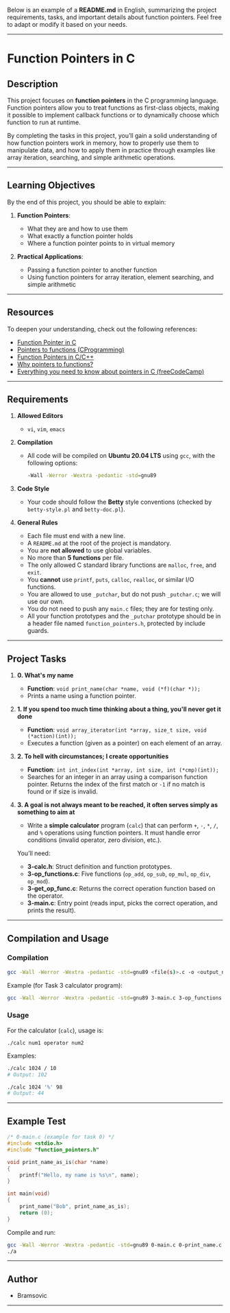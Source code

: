 Below is an example of a **README.md** in English, summarizing the project requirements, tasks, and important details about function pointers. Feel free to adapt or modify it based on your needs.

---

# Function Pointers in C

## Description

This project focuses on **function pointers** in the C programming language. Function pointers allow you to treat functions as first-class objects, making it possible to implement callback functions or to dynamically choose which function to run at runtime.

By completing the tasks in this project, you’ll gain a solid understanding of how function pointers work in memory, how to properly use them to manipulate data, and how to apply them in practice through examples like array iteration, searching, and simple arithmetic operations.

---

## Learning Objectives

By the end of this project, you should be able to explain:

1. **Function Pointers**:  
   - What they are and how to use them  
   - What exactly a function pointer holds  
   - Where a function pointer points to in virtual memory  

2. **Practical Applications**:  
   - Passing a function pointer to another function  
   - Using function pointers for array iteration, element searching, and simple arithmetic

---

## Resources

To deepen your understanding, check out the following references:

- [Function Pointer in C](https://www.geeksforgeeks.org/function-pointer-in-c/)  
- [Pointers to functions (CProgramming)](https://www.cprogramming.com/tutorial/function-pointers.html)  
- [Function Pointers in C/C++](https://en.cppreference.com/w/c/language/function_pointer)  
- [Why pointers to functions?](https://www.learn-c.org/en/Function_Pointers)  
- [Everything you need to know about pointers in C (freeCodeCamp)](https://www.freecodecamp.org/news/pointers-in-c/)  

---

## Requirements

1. **Allowed Editors**  
   - `vi`, `vim`, `emacs`

2. **Compilation**  
   - All code will be compiled on **Ubuntu 20.04 LTS** using `gcc`, with the following options:  
     ```bash
     -Wall -Werror -Wextra -pedantic -std=gnu89
     ```

3. **Code Style**  
   - Your code should follow the **Betty** style conventions (checked by `betty-style.pl` and `betty-doc.pl`).

4. **General Rules**  
   - Each file must end with a new line.
   - A `README.md` at the root of the project is mandatory.
   - You are **not allowed** to use global variables.
   - No more than **5 functions** per file.
   - The only allowed C standard library functions are `malloc`, `free`, and `exit`.
   - You **cannot** use `printf`, `puts`, `calloc`, `realloc`, or similar I/O functions.
   - You are allowed to use `_putchar`, but do not push `_putchar.c`; we will use our own.
   - You do not need to push any `main.c` files; they are for testing only.
   - All your function prototypes and the `_putchar` prototype should be in a header file named `function_pointers.h`, protected by include guards.

---

## Project Tasks

1. **0. What's my name**  
   - **Function**: `void print_name(char *name, void (*f)(char *));`  
   - Prints a name using a function pointer.

2. **1. If you spend too much time thinking about a thing, you'll never get it done**  
   - **Function**: `void array_iterator(int *array, size_t size, void (*action)(int));`  
   - Executes a function (given as a pointer) on each element of an array.

3. **2. To hell with circumstances; I create opportunities**  
   - **Function**: `int int_index(int *array, int size, int (*cmp)(int));`  
   - Searches for an integer in an array using a comparison function pointer. Returns the index of the first match or `-1` if no match is found or if size is invalid.

4. **3. A goal is not always meant to be reached, it often serves simply as something to aim at**  
   - Write a **simple calculator** program (`calc`) that can perform `+`, `-`, `*`, `/`, and `%` operations using function pointers. It must handle error conditions (invalid operator, zero division, etc.).

   You’ll need:
   - **3-calc.h**: Struct definition and function prototypes.
   - **3-op_functions.c**: Five functions (`op_add`, `op_sub`, `op_mul`, `op_div`, `op_mod`).
   - **3-get_op_func.c**: Returns the correct operation function based on the operator.
   - **3-main.c**: Entry point (reads input, picks the correct operation, and prints the result).

---

## Compilation and Usage

### Compilation

```bash
gcc -Wall -Werror -Wextra -pedantic -std=gnu89 <file(s)>.c -o <output_name>
```

Example (for Task 3 calculator program):

```bash
gcc -Wall -Werror -Wextra -pedantic -std=gnu89 3-main.c 3-op_functions.c 3-get_op_func.c -o calc
```

### Usage

For the calculator (`calc`), usage is:

```
./calc num1 operator num2
```

Examples:

```bash
./calc 1024 / 10
# Output: 102
```

```bash
./calc 1024 '%' 98
# Output: 44
```

---

## Example Test

```c
/* 0-main.c (example for task 0) */
#include <stdio.h>
#include "function_pointers.h"

void print_name_as_is(char *name)
{
    printf("Hello, my name is %s\n", name);
}

int main(void)
{
    print_name("Bob", print_name_as_is);
    return (0);
}
```

Compile and run:

```bash
gcc -Wall -Werror -Wextra -pedantic -std=gnu89 0-main.c 0-print_name.c -o a
./a
```

---

## Author

- Bramsovic
---


